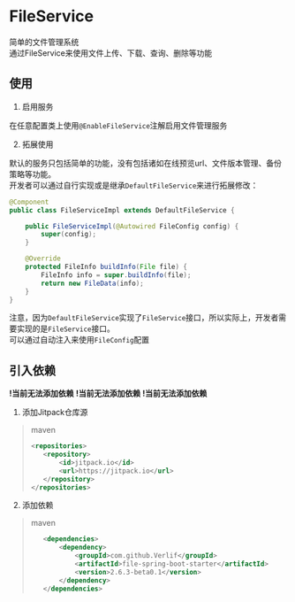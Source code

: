 # FileService

简单的文件管理系统  
通过FileService来使用文件上传、下载、查询、删除等功能

## 使用

1. 启用服务

在任意配置类上使用`@EnableFileService`注解启用文件管理服务

2. 拓展使用

默认的服务只包括简单的功能，没有包括诸如在线预览url、文件版本管理、备份策略等功能。  
开发者可以通过自行实现或是继承`DefaultFileService`来进行拓展修改：

```java
@Component
public class FileServiceImpl extends DefaultFileService {

    public FileServiceImpl(@Autowired FileConfig config) {
        super(config);
    }

    @Override
    protected FileInfo buildInfo(File file) {
        FileInfo info = super.buildInfo(file);
        return new FileData(info);
    }
}
```

注意，因为`DefaultFileService`实现了`FileService`接口，所以实际上，开发者需要实现的是`FileService`接口。  
可以通过自动注入来使用`FileConfig`配置

## 引入依赖

__!当前无法添加依赖__
__!当前无法添加依赖__
__!当前无法添加依赖__

1. 添加Jitpack仓库源

> maven
> ```xml
> <repositories>
>    <repository>
>        <id>jitpack.io</id>
>        <url>https://jitpack.io</url>
>    </repository>
> </repositories>
> ```

2. 添加依赖

> maven
> ```xml
>    <dependencies>
>        <dependency>
>            <groupId>com.github.Verlif</groupId>
>            <artifactId>file-spring-boot-starter</artifactId>
>            <version>2.6.3-beta0.1</version>
>        </dependency>
>    </dependencies>
> ```
